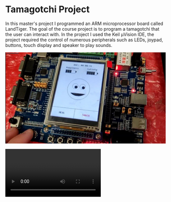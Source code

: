 # Tamagotchi Project

In this master's project I programmed an ARM microprocessor board called LandTiger. The goal of the course project is to program a tamagotchi that the user can interact with. In the project I used the Keil µVision IDE, the project required the control of numerous peripherals such as LEDs, joypad, buttons, touch display and speaker to play sounds.

![screenshot1](./screenshot1.jpg)

![video](./video.mp4)